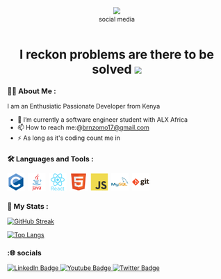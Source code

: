 <div id="header" align="center">
  <img src="https://media.giphy.com/media/RbDKaczqWovIugyJmW/giphy.gif" width="100"/>
</div>

<div align="center">
  social media
</div>

<div id="badges" align="center">
  <img src="https://komarev.com/ghpvc/?username=nzomobrian&style=flat-square&color=blue" alt=""/>
</div>

<h1 id="badges" align="center">
  I reckon problems are there to be solved
  <img src="https://media.giphy.com/media/uZlxaF59yuAiOmCdz9/giphy.gif" width="80px"/>
</h1>

### :man_technologist: About Me :

I am an Enthusiatic Passionate Developer from Kenya

- 🔭 I’m currently a software engineer student with ALX Africa
- 📫 How to reach me:@brnzomo17@gmail.com
- ⚡ As long as it's coding count me in

### :hammer_and_wrench: Languages and Tools :
<div>
  <img src="https://github.com/devicons/devicon/blob/master/icons/c/c-original.svg" title="c" alt="c" width="40" height="40"/>&nbsp;
  <img src="https://github.com/devicons/devicon/blob/master/icons/java/java-original-wordmark.svg" title="Java" alt="Java" width="40" height="40"/>&nbsp;
  <img src="https://github.com/devicons/devicon/blob/master/icons/react/react-original-wordmark.svg" title="React" alt="React" width="40" height="40"/>&nbsp;
  <img src="https://github.com/devicons/devicon/blob/master/icons/html5/html5-original.svg" title="HTML5" alt="HTML" width="40" height="40"/>&nbsp;
  <img src="https://github.com/devicons/devicon/blob/master/icons/javascript/javascript-original.svg" title="JavaScript" alt="JavaScript" width="40" height="40"/>&nbsp;
  <img src="https://github.com/devicons/devicon/blob/master/icons/mysql/mysql-original-wordmark.svg" title="MySQL"  alt="MySQL" width="40" height="40"/>&nbsp;
  <img src="https://github.com/devicons/devicon/blob/master/icons/git/git-original-wordmark.svg" title="Git" **alt="Git" width="40" height="40"/>
  
  ### :briefcase: My Stats :
  
  [![GitHub Streak](http://github-readme-streak-stats.herokuapp.com?user=nzomobrian&theme=chartreuse-dark&border_radius=4.8&date_format=j%20M%5B%20Y%5D)](https://git.io/streak-stats) 
 
 [![Top Langs](https://github-readme-stats.vercel.app/api/top-langs/?username=nzomobrian&layout=compact&theme=vision-friendly-dark)](https://github.com/anuraghazra/github-readme-stats)
  
 ### :🌐 socials
  <div id="badges" align="left">
  <a href="https://www.linkedin.com/in/brian-nzomo-b1992a250">
    <img src="https://img.shields.io/badge/LinkedIn-blue?style=for-the-badge&logo=linkedin&logoColor=white" alt="LinkedIn Badge"/>
  </a>
  <a href="your-youtube-URL">
    <img src="https://img.shields.io/badge/YouTube-red?style=for-the-badge&logo=youtube&logoColor=white" alt="Youtube Badge"/>
  </a>
  <a href="https://twitter.com/nzomo__">
    <img src="https://img.shields.io/badge/Twitter-blue?style=for-the-badge&logo=twitter&logoColor=white" alt="Twitter Badge"/>
  </a>
</div>
  <!--
<div id="header" align="center">
  <img src="https://media.giphy.com/media/1sgetPM00wWqJpVUTl/giphy.gif" width="200" height="200"/>
</div>
-->
 

<!--
**nzomobrian/nzomobrian** is a ✨ _special_ ✨ repository because its `README.md` (this file) appears on your GitHub profile.
-->
